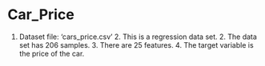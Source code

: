 # Car_Price
1. Dataset file: ‘cars_price.csv’ 2. This is a regression data set. 2. The data set has 206 samples. 3. There are 25 features. 4. The target variable is the price of the car.

